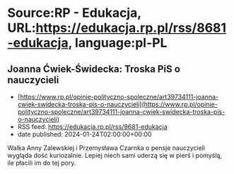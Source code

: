 # Source:RP - Edukacja, URL:https://edukacja.rp.pl/rss/8681-edukacja, language:pl-PL

## Joanna Ćwiek-Świdecka: Troska PiS o nauczycieli
 - [https://www.rp.pl/opinie-polityczno-spoleczne/art39734111-joanna-cwiek-swidecka-troska-pis-o-nauczycieli](https://www.rp.pl/opinie-polityczno-spoleczne/art39734111-joanna-cwiek-swidecka-troska-pis-o-nauczycieli)
 - RSS feed: https://edukacja.rp.pl/rss/8681-edukacja
 - date published: 2024-01-24T02:00:00+00:00

Walka Anny Zalewskiej i Przemysława Czarnka o pensje nauczycieli wygląda dość kuriozalnie. Lepiej niech sami uderzą się w pierś i pomyślą, ile płacili im do tej pory.

